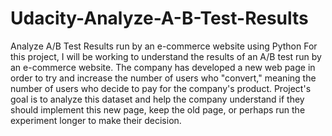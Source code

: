 # Udacity-Analyze-A-B-Test-Results
Analyze A/B Test Results run by an e-commerce website using Python
For this project, I will be working to understand the results of an A/B test run by an e-commerce website. The company has developed a new web page in order to try and increase the number of users who "convert," meaning the number of users who decide to pay for the company's product. Project's goal is to analyze this dataset and help the company understand if they should implement this new page, keep the old page, or perhaps run the experiment longer to make their decision.
